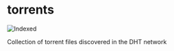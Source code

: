 torrents 
========
![Indexed](https://img.shields.io/badge/indexed-143610-blue)

Collection of torrent files discovered in the DHT network
